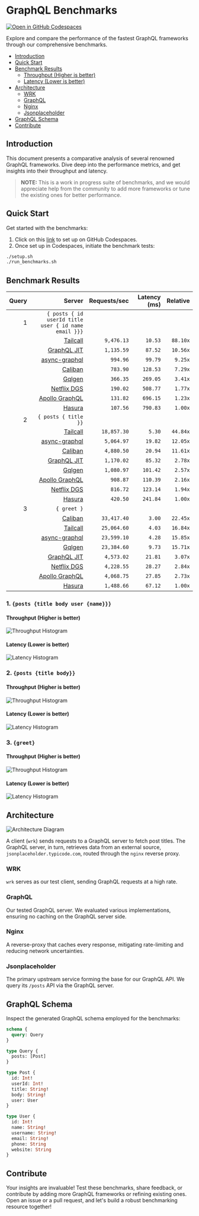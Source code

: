 # GraphQL Benchmarks <!-- omit from toc -->

[![Open in GitHub Codespaces](https://github.com/codespaces/badge.svg)](https://codespaces.new/tailcallhq/graphql-benchmarks)

Explore and compare the performance of the fastest GraphQL frameworks through our comprehensive benchmarks.

- [Introduction](#introduction)
- [Quick Start](#quick-start)
- [Benchmark Results](#benchmark-results)
  - [Throughput (Higher is better)](#throughput-higher-is-better)
  - [Latency (Lower is better)](#latency-lower-is-better)
- [Architecture](#architecture)
  - [WRK](#wrk)
  - [GraphQL](#graphql)
  - [Nginx](#nginx)
  - [Jsonplaceholder](#jsonplaceholder)
- [GraphQL Schema](#graphql-schema)
- [Contribute](#contribute)

[Tailcall]: https://github.com/tailcallhq/tailcall
[Gqlgen]: https://github.com/99designs/gqlgen
[Apollo GraphQL]: https://github.com/apollographql/apollo-server
[Netflix DGS]: https://github.com/netflix/dgs-framework
[Caliban]: https://github.com/ghostdogpr/caliban
[async-graphql]: https://github.com/async-graphql/async-graphql
[Hasura]: https://github.com/hasura/graphql-engine
[GraphQL JIT]: https://github.com/zalando-incubator/graphql-jit

## Introduction

This document presents a comparative analysis of several renowned GraphQL frameworks. Dive deep into the performance metrics, and get insights into their throughput and latency.

> **NOTE:** This is a work in progress suite of benchmarks, and we would appreciate help from the community to add more frameworks or tune the existing ones for better performance.

## Quick Start

Get started with the benchmarks:

1. Click on this [link](https://codespaces.new/tailcallhq/graphql-benchmarks) to set up on GitHub Codespaces.
2. Once set up in Codespaces, initiate the benchmark tests:

```bash
./setup.sh
./run_benchmarks.sh
```

## Benchmark Results

<!-- PERFORMANCE_RESULTS_START -->

| Query | Server | Requests/sec | Latency (ms) | Relative |
|-------:|--------:|--------------:|--------------:|---------:|
| 1 | `{ posts { id userId title user { id name email }}}` |
|| [Tailcall] | `9,476.13` | `10.53` | `88.10x` |
|| [GraphQL JIT] | `1,135.59` | `87.52` | `10.56x` |
|| [async-graphql] | `994.96` | `99.79` | `9.25x` |
|| [Caliban] | `783.90` | `128.53` | `7.29x` |
|| [Gqlgen] | `366.35` | `269.05` | `3.41x` |
|| [Netflix DGS] | `190.02` | `508.77` | `1.77x` |
|| [Apollo GraphQL] | `131.82` | `696.15` | `1.23x` |
|| [Hasura] | `107.56` | `790.83` | `1.00x` |
| 2 | `{ posts { title }}` |
|| [Tailcall] | `18,857.30` | `5.30` | `44.84x` |
|| [async-graphql] | `5,064.97` | `19.82` | `12.05x` |
|| [Caliban] | `4,880.50` | `20.94` | `11.61x` |
|| [GraphQL JIT] | `1,170.02` | `85.32` | `2.78x` |
|| [Gqlgen] | `1,080.97` | `101.42` | `2.57x` |
|| [Apollo GraphQL] | `908.87` | `110.39` | `2.16x` |
|| [Netflix DGS] | `816.72` | `123.14` | `1.94x` |
|| [Hasura] | `420.50` | `241.84` | `1.00x` |
| 3 | `{ greet }` |
|| [Caliban] | `33,417.40` | `3.00` | `22.45x` |
|| [Tailcall] | `25,064.60` | `4.03` | `16.84x` |
|| [async-graphql] | `23,599.10` | `4.28` | `15.85x` |
|| [Gqlgen] | `23,384.60` | `9.73` | `15.71x` |
|| [GraphQL JIT] | `4,573.02` | `21.81` | `3.07x` |
|| [Netflix DGS] | `4,228.55` | `28.27` | `2.84x` |
|| [Apollo GraphQL] | `4,068.75` | `27.85` | `2.73x` |
|| [Hasura] | `1,488.66` | `67.12` | `1.00x` |

<!-- PERFORMANCE_RESULTS_END -->



### 1. `{posts {title body user {name}}}`
#### Throughput (Higher is better)

![Throughput Histogram](assets/req_sec_histogram1.png)

#### Latency (Lower is better)

![Latency Histogram](assets/latency_histogram1.png)

### 2. `{posts {title body}}`
#### Throughput (Higher is better)

![Throughput Histogram](assets/req_sec_histogram2.png)

#### Latency (Lower is better)

![Latency Histogram](assets/latency_histogram2.png)

### 3. `{greet}`
#### Throughput (Higher is better)

![Throughput Histogram](assets/req_sec_histogram3.png)

#### Latency (Lower is better)

![Latency Histogram](assets/latency_histogram3.png)

## Architecture

![Architecture Diagram](assets/architecture.png)

A client (`wrk`) sends requests to a GraphQL server to fetch post titles. The GraphQL server, in turn, retrieves data from an external source, `jsonplaceholder.typicode.com`, routed through the `nginx` reverse proxy.

### WRK

`wrk` serves as our test client, sending GraphQL requests at a high rate.

### GraphQL

Our tested GraphQL server. We evaluated various implementations, ensuring no caching on the GraphQL server side.

### Nginx

A reverse-proxy that caches every response, mitigating rate-limiting and reducing network uncertainties.

### Jsonplaceholder

The primary upstream service forming the base for our GraphQL API. We query its `/posts` API via the GraphQL server.

## GraphQL Schema

Inspect the generated GraphQL schema employed for the benchmarks:

```graphql
schema {
  query: Query
}

type Query {
  posts: [Post]
}

type Post {
  id: Int!
  userId: Int!
  title: String!
  body: String!
  user: User
}

type User {
  id: Int!
  name: String!
  username: String!
  email: String!
  phone: String
  website: String
}
```

## Contribute

Your insights are invaluable! Test these benchmarks, share feedback, or contribute by adding more GraphQL frameworks or refining existing ones. Open an issue or a pull request, and let's build a robust benchmarking resource together!
